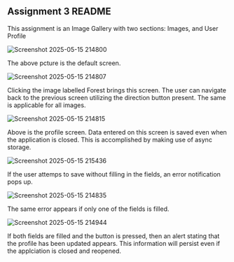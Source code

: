 Assignment 3 README
-----------------------------------

This assignment is an Image Gallery with two sections: Images, and User Profile

![Screenshot 2025-05-15 214800](https://github.com/user-attachments/assets/b8e8d13e-57b5-4f88-8c96-9267f6a19800)

The above pcture is the default screen.


![Screenshot 2025-05-15 214807](https://github.com/user-attachments/assets/740f5e6e-5687-4b55-9290-cc1bd4d86b96)

Clicking the image labelled Forest brings this screen. The  user can navigate back to the previous screen utilizing the direction button present. The same is applicable for all images.


![Screenshot 2025-05-15 214815](https://github.com/user-attachments/assets/9c408ba9-1e13-4cdd-a382-f9f382ae376f)

Above is the profile screen. Data entered on this screen is saved even when the application is closed. This is accomplished by making use of async storage.


![Screenshot 2025-05-15 215436](https://github.com/user-attachments/assets/0a35ca9e-7382-44cd-987f-c1e1cee6c644)

If the user attemps to save without filling in the fields, an error notification pops up.

![Screenshot 2025-05-15 214835](https://github.com/user-attachments/assets/2fe57504-6ce5-4ead-b511-ef2d0285ad48)

The same error appears if only one of the fields is filled.

![Screenshot 2025-05-15 214944](https://github.com/user-attachments/assets/f8d9554c-8328-466d-9e7e-85067c99e2d6)

If both fields are filled and the button is pressed, then an alert stating that the profile has been updated appears. This information will persist even if the applciation is closed and reopened.
